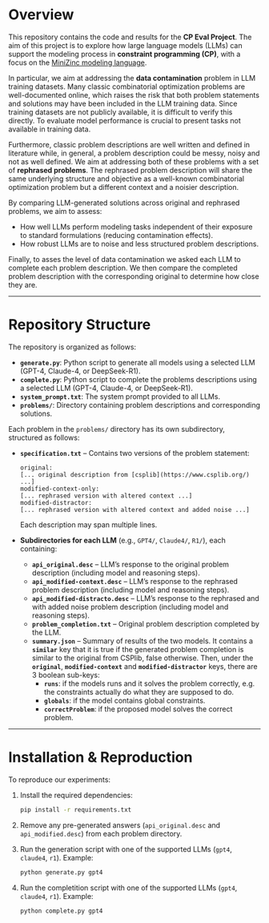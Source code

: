 # Overview

This repository contains the code and results for the **CP Eval Project**.
The aim of this project is to explore how large language models (LLMs) can support the modeling process in **constraint programming (CP)**, with a focus on the [MiniZinc modeling language](https://www.minizinc.org/).

In particular, we aim at addressing the **data contamination** problem in LLM training datasets. Many classic combinatorial optimization problems are well-documented online, which raises the risk that both problem statements and solutions may have been included in the LLM training data. Since training datasets are not publicly available, it is difficult to verify this directly. To evaluate model performance is crucial to present tasks not available in training data.

Furthermore, classic problem descriptions are well written and defined in literature while, in general, a problem description could be messy, noisy and not as well defined. We aim at addressing both of these problems with a set of **rephrased problems**. The rephrased problem description will share the same underlying structure and objective as a well-known combinatorial optimization problem but a different context and a noisier description.

By comparing LLM-generated solutions across original and rephrased problems, we aim to assess:

* How well LLMs perform modeling tasks independent of their exposure to standard formulations (reducing contamination effects).
* How robust LLMs are to noise and less structured problem descriptions.

Finally, to asses the level of data contamination we asked each LLM to complete each problem description. We then compare the completed problem description with the corresponding original to determine how close they are.

---

# Repository Structure

The repository is organized as follows:

* **`generate.py`**: Python script to generate all models using a selected LLM (GPT-4, Claude-4, or DeepSeek-R1).
* **`complete.py`**: Python script to complete the problems descriptions using a selected LLM (GPT-4, Claude-4, or DeepSeek-R1).
* **`system_prompt.txt`**: The system prompt provided to all LLMs.
* **`problems/`**: Directory containing problem descriptions and corresponding solutions.

Each problem in the `problems/` directory has its own subdirectory, structured as follows:

* **`specification.txt`** – Contains two versions of the problem statement:

  ```
  original:
  [... original description from [csplib](https://www.csplib.org/) ...]
  modified-context-only:
  [... rephrased version with altered context ...]
  modified-distractor:
  [... rephrased version with altered context and added noise ...]
  ```

  Each description may span multiple lines.

* **Subdirectories for each LLM** (e.g., `GPT4/`, `Claude4/`, `R1/`), each containing:

  * **`api_original.desc`** – LLM’s response to the original problem description (including model and reasoning steps).
  * **`api_modified-context.desc`** – LLM’s response to the rephrased problem description (including model and reasoning steps).
  * **`api_modified-distracto.desc`** – LLM’s response to the rephrased and with added noise problem description (including model and reasoning steps).
  * **`problem_completion.txt`** – Original problem description completed by the LLM.
  * **`summary.json`** – Summary of results of the two models. It contains a **`similar`** key that it is true if the generated problem completion is similar to the original from CSPlib, false otherwise. Then, under the **`original`**, **`modified-context`** and **`modified-distractor`** keys, there are 3 boolean sub-keys: 
    * **`runs`**: if the models runs and it solves the problem correctly, e.g. the constraints actually do what they are supposed to do.
    * **`globals`**: if the model contains global constraints.
    * **`correctProblem`**: if the proposed model solves the correct problem.

---

# Installation & Reproduction

To reproduce our experiments:

1. Install the required dependencies:

   ```bash
   pip install -r requirements.txt
   ```
2. Remove any pre-generated answers (`api_original.desc` and `api_modified.desc`) from each problem directory.
3. Run the generation script with one of the supported LLMs (`gpt4`, `claude4`, `r1`). Example:

   ```bash
   python generate.py gpt4
   ```
4. Run the completition script with one of the supported LLMs (`gpt4`, `claude4`, `r1`). Example:

   ```bash
   python complete.py gpt4
   ```
